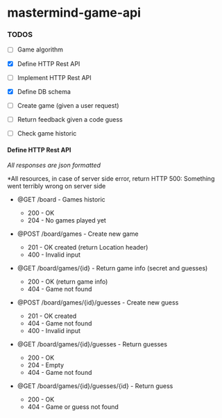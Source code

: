 # mastermind-game-api



### TODOS
- [ ] Game algorithm
- [x] Define HTTP Rest API
- [ ] Implement HTTP Rest API
- [x] Define DB schema
- [ ] Create game (given a user request)
- [ ] Return feedback given a code guess
- [ ] Check game historic


#### Define HTTP Rest API
*All responses are json formatted*

*All resources, in case of server side error, return HTTP 500: Something went terribly wrong on server side 

* @GET /board - Games historic 
  * 200 - OK
  * 204 - No games played yet

* @POST /board/games - Create new game
  * 201 - OK created (return Location header)
  * 400 - Invalid input
  
* @GET /board/games/{id} - Return game info (secret and guesses)
  * 200 - OK (return game info)
  * 404 - Game not found
  
* @POST /board/games/{id}/guesses - Create new guess
  * 201 - OK created
  * 404 - Game not found
  * 400 - Invalid input
  
* @GET /board/games/{id}/guesses - Return guesses
  * 200 - OK
  * 204 - Empty
  * 404 - Game not found

* @GET /board/games/{id}/guesses/{id} - Return guess
  * 200 - OK
  * 404 - Game or guess not found


